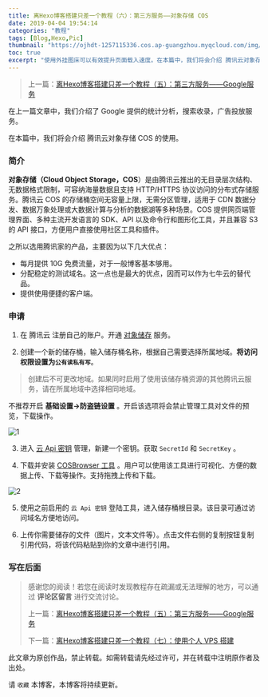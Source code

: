 ```yaml
---
title: 离Hexo博客搭建只差一个教程（六）：第三方服务——对象存储 COS
date: 2019-04-04 19:54:14
categories: "教程"
tags: [Blog,Hexo,Pic]
thumbnail: "https://ojhdt-1257115336.cos.ap-guangzhou.myqcloud.com/img/20181002/0.png"
toc: true
excerpt: "使用外挂图床可以有效提升页面载入速度。在本篇中，我们将会介绍 腾讯云对象存储 COS 的使用。"
---
```

>上一篇：[离Hexo博客搭建只差一个教程（五）：第三方服务——Google服务](https://blog.ojhdt.com/20181013/hexo-5)

在上一篇文章中，我们介绍了 Google 提供的统计分析，搜索收录，广告投放服务。

在本篇中，我们将会介绍 腾讯云对象存储 COS 的使用。

### 简介

**对象存储（Cloud Object Storage，COS**）是由腾讯云推出的无目录层次结构、无数据格式限制，可容纳海量数据且支持 HTTP/HTTPS 协议访问的分布式存储服务。腾讯云 COS 的存储桶空间无容量上限，无需分区管理，适用于 CDN 数据分发、数据万象处理或大数据计算与分析的数据湖等多种场景。COS 提供网页端管理界面、多种主流开发语言的 SDK、API 以及命令行和图形化工具，并且兼容 S3 的 API 接口，方便用户直接使用社区工具和插件。

之所以选用腾讯家的产品，主要因为以下几大优点：

- 每月提供 10G 免费流量，对于一般博客基本够用。
- 分配稳定的测试域名。这一点也是最大的优点，因而可以作为七牛云的替代品。
- 提供使用便捷的客户端。

### 申请

1. 在 腾讯云 注册自己的账户。开通 [对象储存](https://console.cloud.tencent.com/cos4) 服务。

2. 创建一个新的储存桶，输入储存桶名称，根据自己需要选择所属地域。**将访问权限设置为`公有读私有写`**。
>创建后不可更改地域。如果同时启用了使用该储存桶资源的其他腾讯云服务，请在所属地域中选择相同地域。

不推荐开启 **基础设置->防盗链设置** 。开启该选项将会禁止管理工具对文件的预览，下载操作。

![1](https://ojhdt-1257115336.cos.ap-guangzhou.myqcloud.com/img/20190404/1.png)

3. 进入 [云 Api 密钥](https://console.cloud.tencent.com/cam/capi) 管理，新建一个密钥。获取 `SecretId` 和 `SecretKey` 。

4. 下载并安装 [COSBrowser 工具](https://cloud.tencent.com/document/product/436/11366) 。用户可以使用该工具进行可视化、方便的数据上传、下载等操作。支持拖拽上传和下载。

![2](https://ojhdt-1257115336.cos.ap-guangzhou.myqcloud.com/img/20190404/2.png)

5. 使用之前启用的 `云 Api 密钥` 登陆工具，进入储存桶根目录。该目录可通过访问域名方便地访问。

6. 上传你需要储存的文件（图片，文本文件等）。点击文件右侧的复制按钮复制引用代码，将该代码粘贴到你的文章中进行引用。


### 写在后面
>感谢您的阅读！若您在阅读时发现教程存在疏漏或无法理解的地方，可以通过 **评论区留言** 进行交流讨论。
>
>上一篇：[离Hexo博客搭建只差一个教程（五）：第三方服务——Google服务](https://blog.ojhdt.com/20181013/hexo-5)
>
>下一篇：[离Hexo博客搭建只差一个教程（七）：使用个人 VPS 搭建](https://blog.ojhdt.com/20190430/hexo-7)

此文章为原创作品，禁止转载。如需转载请先经过许可，并在转载中注明原作者及出处。

请 `收藏` 本博客，本博客将持续更新。
